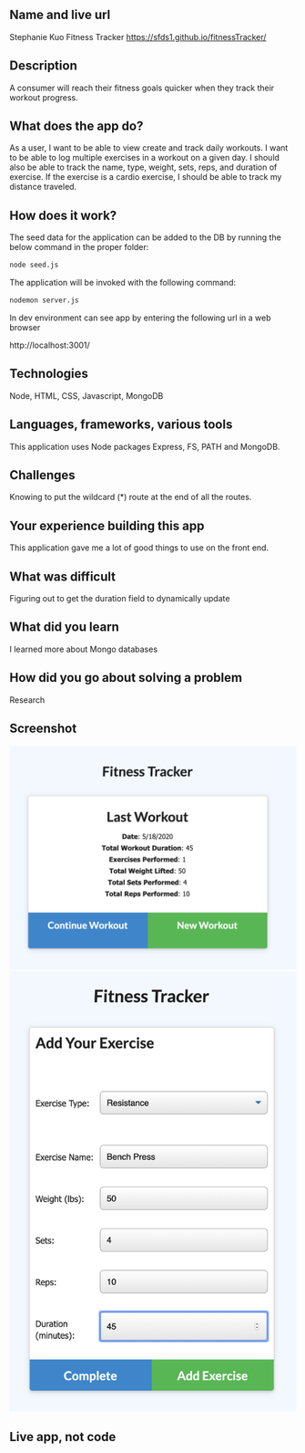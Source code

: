 ## Name and live url
Stephanie Kuo
Fitness Tracker
https://sfds1.github.io/fitnessTracker/

## Description
A consumer will reach their fitness goals quicker when they track their workout progress.


## What does the app do?
As a user, I want to be able to view create and track daily workouts. I want to be able to log multiple exercises in a workout on a given day. I should also be able to track the name, type, weight, sets, reps, and duration of exercise. If the exercise is a cardio exercise, I should be able to track my distance traveled.

## How does it work?
The seed data for the application can be added to the DB by running the below command in the proper folder:

```sh
node seed.js 
```

The application  will be invoked with the following command:

```sh
nodemon server.js
```

In dev environment can see app by entering the following url in a web browser

http://localhost:3001/

## Technologies
Node, HTML, CSS, Javascript, MongoDB

## Languages, frameworks, various tools
This application uses Node packages Express, FS, PATH and MongoDB.

## Challenges
Knowing to put the wildcard (*) route at the end of all the routes.

## Your experience building this app
This application gave me a lot of good things to use on the front end.

## What was difficult
Figuring out to get the duration field to dynamically update

## What did you learn
I learned more about Mongo databases

## How did you go about solving a problem
Research

## Screenshot

![](images/fitness_tracker.png)
![](images/add_exercise.png)


## Live app, not code

